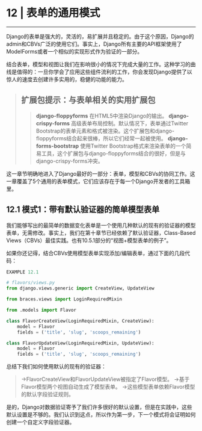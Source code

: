 ﻿# 12 | 表单的通用模式

---

Django的表单是强大的，灵活的，易扩展并且稳定的。由于这个原因，Django的admin和CBVs广泛的使用它们。事实上，Django所有主要的API框架使用了ModelForms或者一个相似的实现形式作为验证的一部分。

结合表单，模型和视图让我们在影响很小的情况下完成大量的工作。这种学习的曲线是值得的：一旦你学会了应用这些组件流利的工作，你会发现Django提供了以惊人的速度去创建许多实用的，稳健的功能的能力。

> ## 扩展包提示：与表单相关的实用扩展包
>>**django-floppyforms** 在HTML5中渲染Django的输出。
>>**django-crispy-forms** 高级表单布局控制。默认情况下，表单通过Twitter Bootstrap的表单元素和格式被渲染。这个扩展包和django-floppyforms结合起来很棒，所以它们经常一起被使用。
>>**django-forms-bootstrap** 使用Twitter Bootstrap格式来渲染表单的一个简易工具，这个扩展包与django-floppyforms结合的很好，但是与django-crispy-forms冲突。

这一章节明确地进入了Django最好的一部分：表单，模型和CBVs的协同工作。这一章覆盖了5个通用的表单模式，它们应该存在于每一个Django开发者的工具箱里。

## 12.1 模式1：带有默认验证器的简单模型表单

我们能够写出的最简单的数据变化表单是一个使用几种默认的现有的验证器的模型表单，无需修改。事实上，我们在第十章节已经依赖了默认验证器，Class-Based Views（CBVs）最佳实践。也有10.5.1部分的“视图+模型表单的例子”。

如果你还记得，结合CBVs使用模型表单实现添加/编辑表单，通过下面的几段代码：

```python
EXAMPLE 12.1

# flavors/views.py
from django.views.generic import CreateView, UpdateView

from braces.views import LoginRequiredMixin

from .models import Flavor

class FlavorCreateView(LoginRequiredMixin, CreateView):
    model = Flavor
    fields = ('title', 'slug', 'scoops_remaining')

class FlavorUpdateView(LoginRequiredMixin, UpdateView):
    model = Flavor
    fields = ('title', 'slug', 'scoops_remaining')
```

总结下我们如何使用默认的现有的验证器：

> ->FlavorCreateView和FlavorUpdateView被指定了Flavor模型。
  ->基于Flavor模型两个视图自动生成了模型表单。
  ->这些模型表单依赖Flavor模型的默认字段验证规则。

是的，Django对数据验证寄予了我们许多很好的默认设置，但是在实践中，这些默认设置是不够的。我们认识到这点，所以作为第一步，下一个模式将会证明如何创建一个自定义字段验证器。




